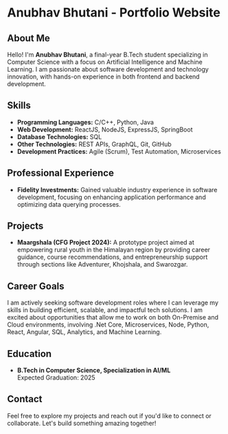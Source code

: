 # Anubhav Bhutani - Portfolio Website

## About Me

Hello! I'm **Anubhav Bhutani**, a final-year B.Tech student specializing in Computer Science with a focus on Artificial Intelligence and Machine Learning. I am passionate about software development and technology innovation, with hands-on experience in both frontend and backend development.

## Skills

- **Programming Languages:** C/C++, Python, Java
- **Web Development:** ReactJS, NodeJS, ExpressJS, SpringBoot
- **Database Technologies:** SQL
- **Other Technologies:** REST APIs, GraphQL, Git, GitHub
- **Development Practices:** Agile (Scrum), Test Automation, Microservices

## Professional Experience

- **Fidelity Investments:** Gained valuable industry experience in software development, focusing on enhancing application performance and optimizing data querying processes.

## Projects

- **Maargshala (CFG Project 2024):** A prototype project aimed at empowering rural youth in the Himalayan region by providing career guidance, course recommendations, and entrepreneurship support through sections like Adventurer, Khojshala, and Swarozgar.

## Career Goals

I am actively seeking software development roles where I can leverage my skills in building efficient, scalable, and impactful tech solutions. I am excited about opportunities that allow me to work on both On-Premise and Cloud environments, involving .Net Core, Microservices, Node, Python, React, Angular, SQL, Analytics, and Machine Learning.

## Education

- **B.Tech in Computer Science, Specialization in AI/ML**  
  Expected Graduation: 2025

## Contact

Feel free to explore my projects and reach out if you'd like to connect or collaborate. Let's build something amazing together!
